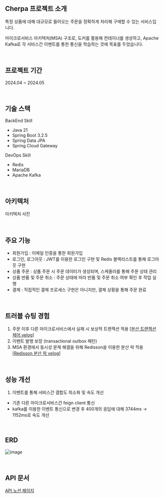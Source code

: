 ## Cherpa 프로젝트 소개

특정 상품에 대해 대규모로 들어오는 주문을 정확하게 처리해 구매할 수 있는 서비스입니다.

마이크로서비스 아키텍처(MSA) 구조로, 도커를 활용해 컨테이너를 생성하고, Apache Kafka로 각 서비스간 이벤트를 통한 통신을 학습하는 것에 목표를 두었습니다.

<br>

## 프로젝트 기간
2024.04 ~ 2024.05

<br>


## 기술 스택

BackEnd Skill
- Java 21
- Spring Boot 3.2.5
- Spring Data JPA
- Spring Cloud Gateway

DevOps Skill
- Redis
- MariaDB
- Apache Kafka

<br>

## 아키텍처
아키텍처 사진

<br>

## 주요 기능
- 회원가입 : 이메일 인증을 통한 회원가입
- 로그인, 로그아웃 : JWT를 이용한 로그인 구현 및 Redis 블랙리스트를 통해 로그아웃 구현
- 상품 주문 : 상품 주문 시 주문 데이터가 생성되며, 스케줄러를 통해 주문 상태 관리
- 상품 반품 및 주문 취소 : 주문 상태에 따라 반품 및 주문 취소 여부 확인 후 작업 실행
- 결제 : 직접적인 결제 프로세스 구현은 아니지만, 결제 상황을 통해 주문 완료

<br>

## 트러블 슈팅 경험
1. 주문 이후 다른 마이크로서비스에서 실패 시 보상적 트랜잭션 적용 [[분산 트랜잭션 제어 velog]](https://velog.io/@ghdb132/%EB%B6%84%EC%82%B0-%ED%8A%B8%EB%9E%9C%EC%9E%AD%EC%85%98-%EC%A0%9C%EC%96%B4-%EB%B3%B4%EC%83%81%EC%A0%81-%ED%8A%B8%EB%9E%9C%EC%9E%AD%EC%85%98)
2. 이벤트 발행 보장 (transactional outbox 패턴)
3. MSA 환경에서 동시성 문제 해결을 위해 Redisson을 이용한 분산 락 적용 [[Redisson 분산 락 velog]](https://velog.io/@ghdb132/%ED%94%84%EB%A1%9C%EC%A0%9D%ED%8A%B8%EC%97%90-%EB%B6%84%EC%82%B0-%EB%9D%BD-%EC%A0%81%EC%9A%A9-feat.-AOP)

<br>

## 성능 개선
1. 이벤트를 통해 서비스간 결합도 최소화 및 속도 개선
- 기존 다른 마이크로서비스간 feign client 통신
- kafka를 이용한 이벤트 통신으로 변경 후 400개의 응답에 대해 3744ms -> 1152ms로 속도 개선


<br>


## ERD
![image](https://github.com/youhobin/Cherpa/assets/111469930/83a3e180-546e-4ddd-b504-d105115b5c1b)


<br>


## API 문서
[API 노션 페이지](https://melon-periodical-048.notion.site/API-6a92035cc0ee413f8237552b5816b378?pvs=4)

<br>

